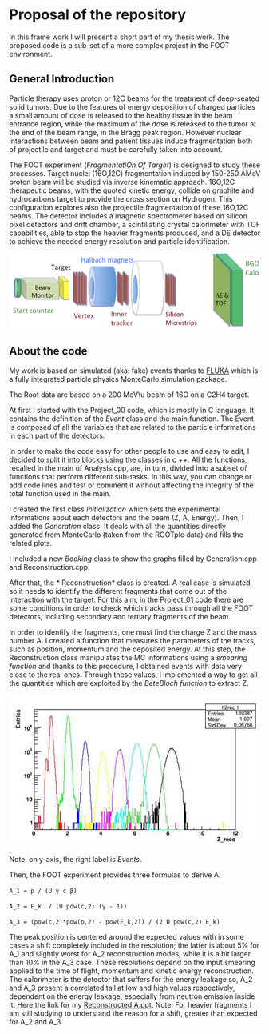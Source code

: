 # Proposal of the repository

In this frame work I will present a short part of my thesis work. The proposed code is a sub-set of a more complex project in the FOOT  environment.

## General Introduction

Particle therapy uses proton or 12C beams for the treatment of deep-seated solid tumors. Due to
the features of energy deposition of charged particles a small amount of dose is released to the
healthy tissue in the beam entrance region, while the maximum of the dose is released to the tumor
at the end of the beam range, in the Bragg peak region. However nuclear interactions between
beam and patient tissues induce fragmentation both of projectile and target and must be carefully
taken into account. 

The FOOT experiment (*FragmentatiOn Of Target*) is designed to study these processes. Target
nuclei (16O,12C) fragmentation induced by 150-250 AMeV proton beam will be studied via inverse
kinematic approach. 16O,12C therapeutic beams, with the quoted kinetic energy, collide
on graphite and hydrocarbons target to provide the cross section on Hydrogen. This configuration
explores also the projectile fragmentation of these 16O,12C beams. The detector includes a
magnetic spectrometer based on silicon pixel detectors and drift chamber, a scintillating crystal
calorimeter with TOF capabilities, able to stop the heavier fragments produced, and a DE detector
to achieve the needed energy resolution and particle identification.

 ![detector](https://github.com/rotolanna/Software_and_Computing_Project/blob/master/Project/detector.png)

## About the code

My work is based on simulated (aka: fake) events thanks to [FLUKA](http://www.fluka.org/fluka.php) which is a fully integrated particle physics MonteCarlo simulation package.  

The Root data are based on a 200 MeV\u beam of 16O on a C2H4 target.

At first I started with the Project_00 code, which is mostly in C language. It contains the definition of the *Event* class and the main function. The Event is composed of all the variables that are related to the particle 
informations in each part of the detectors. 

In order to make the code easy for other people to use and easy to edit, I decided to split it into blocks using the classes in c ++. All the functions, recalled in the main of Analysis.cpp,   are, in turn, divided into a subset 
of functions that perform different sub-tasks. In this way, you can change or add code lines and test or comment it  without affecting the integrity of the total function used in the main. 
 
I created the first class *Initialization* which sets the experimental informations about each detectors and the beam (Z, A, Energy).
Then, I added the *Generation* class. It deals with all the quantities directly generated from MonteCarlo (taken from the ROOTple data) and fills the related plots.

I included a new  *Booking* class  to show the graphs filled by Generation.cpp and Reconstruction.cpp.

After that,  the * Reconstruction* class is created. A real case is simulated, so it needs to identify the different fragments that come out of the interaction with the target. For this aim, in the Project_01 code there are some conditions
 in order to check  which tracks pass through all the FOOT detectors, including secondary and tertiary fragments of the beam.

In order to identify the fragments, one must find the charge Z and the mass number A. I created a function that measures the parameters of the tracks, such as position, momentum and the deposited energy.  At this step, 
the Reconstruction class manipulates the MC informations using a *smearing function* and thanks to this procedure, I obtained events with data very close to the real ones.
Through these values, I implemented a way to get all the quantities which are exploited by the *BeteBloch function* to extract Z. 

![Z_reconstructed](https://github.com/rotolanna/Software_and_Computing_Project/blob/master/Project/Z_reconstructed.jpg).   
 Note: on y-axis, the right label is *Events*. 

Then, the FOOT experiment provides  three formulas to derive A.

`A_1 = p / (U γ c β) `  

`A_2 = E_k  / (U pow(c,2) (γ - 1)) `  

` A_3 = (pow(c,2)*pow(p,2) - pow(E_k,2)) / (2 U pow(c,2) E_k) `


 The peak position is centered around the expected values with in some cases a shift completely included in the resolution;
 the latter is about 5% for A_1 and slightly worst for A_2 reconstruction modes, while it is a bit larger than 10% in the A_3 case. These resolutions depend on the input smearing applied to the time of flight, 
momentum and kinetic energy reconstruction. The calorimeter is the detector that suffers for the energy leakage so,  A_2 and A_3 present a correlated tail at low and high values respectively, dependent on the
energy leakage, especially from neutron emission inside it.
 Here the link for my [Reconstructed A.ppt](https://github.com/rotolanna/Software_and_Computing_Project/blob/master/Project/Mass%20Plot.pptx).
 Note: For heavier fragments I am still studying to understand the reason for a shift, greater than expected for A_2 and A_3.  








